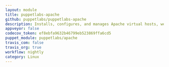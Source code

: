 ```yaml
---
layout: module
title: puppetlabs-apache
github: puppetlabs/puppetlabs-apache
description: Installs, configures, and manages Apache virtual hosts, web services, and modules.
appveyor: false
codecov_token: ef8ebfa9632b46799eb523869ffa6cd5
puppet_module: puppetlabs/apache
travis_com: false
travis_org: true
workflow: nightly
category: Linux
---
```

